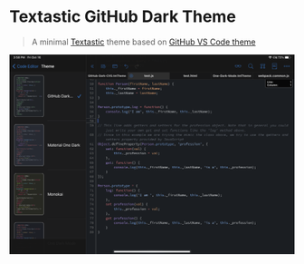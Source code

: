 Textastic GitHub Dark Theme
===========
> A minimal [Textastic](https://www.textasticapp.com) theme based on [GitHub VS Code theme](https://github.com/primer/github-vscode-theme)

![screenshot](screenshot.png)